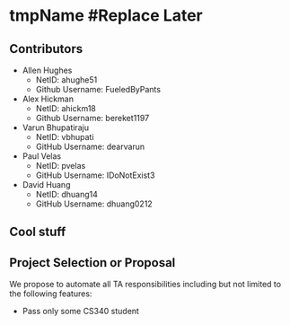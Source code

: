# tmpName #Replace Later

## Contributors 
* Allen Hughes
    * NetID: ahughe51
    * Github Username: FueledByPants
* Alex Hickman 
    * NetID: ahickm18
    * Github Username: bereket1197
* Varun Bhupatiraju
    * NetID: vbhupati
    * GitHub Username: dearvarun
* Paul Velas
    * NetID: pvelas
    * GitHub Username: IDoNotExist3
* David Huang
    * NetID: dhuang14
    * GitHub Username: dhuang0212

## Cool stuff

## Project Selection or Proposal
We propose to automate all TA responsibilities including but not limited to the following features:

* Pass only some CS340 student
